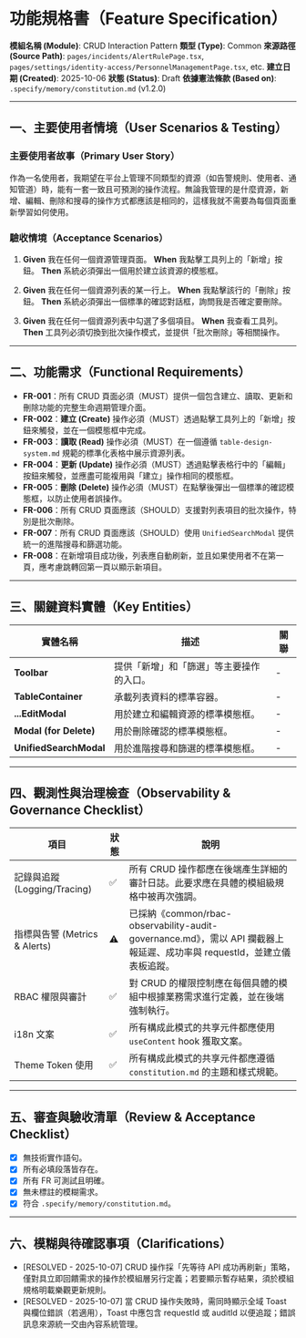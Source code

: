# 功能規格書（Feature Specification）

**模組名稱 (Module)**: CRUD Interaction Pattern
**類型 (Type)**: Common
**來源路徑 (Source Path)**: `pages/incidents/AlertRulePage.tsx`, `pages/settings/identity-access/PersonnelManagementPage.tsx`, etc.
**建立日期 (Created)**: 2025-10-06
**狀態 (Status)**: Draft
**依據憲法條款 (Based on)**: `.specify/memory/constitution.md` (v1.2.0)

---

## 一、主要使用者情境（User Scenarios & Testing）

### 主要使用者故事（Primary User Story）
作為一名使用者，我期望在平台上管理不同類型的資源（如告警規則、使用者、通知管道）時，能有一套一致且可預測的操作流程。無論我管理的是什麼資源，新增、編輯、刪除和搜尋的操作方式都應該是相同的，這樣我就不需要為每個頁面重新學習如何使用。

### 驗收情境（Acceptance Scenarios）
1.  **Given** 我在任何一個資源管理頁面。
    **When** 我點擊工具列上的「新增」按鈕。
    **Then** 系統必須彈出一個用於建立該資源的模態框。

2.  **Given** 我在任何一個資源列表的某一行上。
    **When** 我點擊該行的「刪除」按鈕。
    **Then** 系統必須彈出一個標準的確認對話框，詢問我是否確定要刪除。

3.  **Given** 我在任何一個資源列表中勾選了多個項目。
    **When** 我查看工具列。
    **Then** 工具列必須切換到批次操作模式，並提供「批次刪除」等相關操作。

---

## 二、功能需求（Functional Requirements）

- **FR-001**：所有 CRUD 頁面必須（MUST）提供一個包含建立、讀取、更新和刪除功能的完整生命週期管理介面。
- **FR-002**：**建立 (Create)** 操作必須（MUST）透過點擊工具列上的「新增」按鈕來觸發，並在一個模態框中完成。
- **FR-003**：**讀取 (Read)** 操作必須（MUST）在一個遵循 `table-design-system.md` 規範的標準化表格中展示資源列表。
- **FR-004**：**更新 (Update)** 操作必須（MUST）透過點擊表格行中的「編輯」按鈕來觸發，並應盡可能複用與「建立」操作相同的模態框。
- **FR-005**：**刪除 (Delete)** 操作必須（MUST）在點擊後彈出一個標準的確認模態框，以防止使用者誤操作。
- **FR-006**：所有 CRUD 頁面應該（SHOULD）支援對列表項目的批次操作，特別是批次刪除。
- **FR-007**：所有 CRUD 頁面應該（SHOULD）使用 `UnifiedSearchModal` 提供統一的進階搜尋和篩選功能。
- **FR-008**：在新增項目成功後，列表應自動刷新，並且如果使用者不在第一頁，應考慮跳轉回第一頁以顯示新項目。

---

## 三、關鍵資料實體（Key Entities）
| 實體名稱 | 描述 | 關聯 |
|---|---|---|
| **Toolbar** | 提供「新增」和「篩選」等主要操作的入口。 | - |
| **TableContainer** | 承載列表資料的標準容器。 | - |
| **...EditModal** | 用於建立和編輯資源的標準模態框。 | - |
| **Modal (for Delete)** | 用於刪除確認的標準模態框。 | - |
| **UnifiedSearchModal** | 用於進階搜尋和篩選的標準模態框。 | - |

---

## 四、觀測性與治理檢查（Observability & Governance Checklist）

| 項目 | 狀態 | 說明 |
|------|------|------|
| 記錄與追蹤 (Logging/Tracing) | ✅ | 所有 CRUD 操作都應在後端產生詳細的審計日誌。此要求應在具體的模組級規格中被再次強調。 |
| 指標與告警 (Metrics & Alerts) | ⚠️ | 已採納《common/rbac-observability-audit-governance.md》，需以 API 攔截器上報延遲、成功率與 requestId，並建立儀表板追蹤。 |
| RBAC 權限與審計 | ✅ | 對 CRUD 的權限控制應在每個具體的模組中根據業務需求進行定義，並在後端強制執行。 |
| i18n 文案 | ✅ | 所有構成此模式的共享元件都應使用 `useContent` hook 獲取文案。 |
| Theme Token 使用 | ✅ | 所有構成此模式的共享元件都應遵循 `constitution.md` 的主題和樣式規範。 |

---

## 五、審查與驗收清單（Review & Acceptance Checklist）

- [x] 無技術實作語句。
- [x] 所有必填段落皆存在。
- [x] 所有 FR 可測試且明確。
- [x] 無未標註的模糊需求。
- [x] 符合 `.specify/memory/constitution.md`。

---

## 六、模糊與待確認事項（Clarifications）

- [RESOLVED - 2025-10-07] CRUD 操作採「先等待 API 成功再刷新」策略，僅對具立即回饋需求的操作於模組層另行定義；若要顯示暫存結果，須於模組規格明載樂觀更新規則。
- [RESOLVED - 2025-10-07] 當 CRUD 操作失敗時，需同時顯示全域 Toast 與欄位錯誤（若適用），Toast 中應包含 requestId 或 auditId 以便追蹤；錯誤訊息來源統一交由內容系統管理。